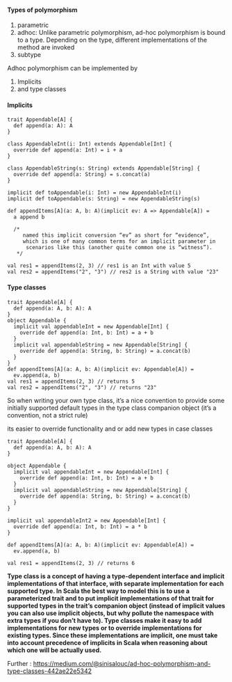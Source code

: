 #### Types of polymorphism

1. parametric
2. adhoc: Unlike parametric polymorphism, ad-hoc polymorphism is bound to a type. Depending on the type, different implementations of the method are invoked
3. subtype


Adhoc polymorphism can be implemented by
1. Implicits
2. and type classes

#### Implicits

```
trait Appendable[A] {
  def append(a: A): A
}

class AppendableInt(i: Int) extends Appendable[Int] {
  override def append(a: Int) = i + a
}

class AppendableString(s: String) extends Appendable[String] {
  override def append(a: String) = s.concat(a)
}

implicit def toAppendable(i: Int) = new AppendableInt(i)
implicit def toAppendable(s: String) = new AppendableString(s)

def appendItems[A](a: A, b: A)(implicit ev: A => Appendable[A]) =
  a append b

  /*
     named this implicit conversion “ev” as short for “evidence”,
     which is one of many common terms for an implicit parameter in
      scenarios like this (another quite common one is “witness”).
   */

val res1 = appendItems(2, 3) // res1 is an Int with value 5
val res2 = appendItems("2", "3") // res2 is a String with value "23"
```


#### Type classes

```
trait Appendable[A] {
  def append(a: A, b: A): A
}
object Appendable {
  implicit val appendableInt = new Appendable[Int] {
    override def append(a: Int, b: Int) = a + b
  }
  implicit val appendableString = new Appendable[String] {
    override def append(a: String, b: String) = a.concat(b)
  }
}
def appendItems[A](a: A, b: A)(implicit ev: Appendable[A]) =
  ev.append(a, b)
val res1 = appendItems(2, 3) // returns 5
val res2 = appendItems("2", "3") // returns "23"
```


So when writing your own type class, it’s a nice convention to provide
some initially supported default types in the type class companion object (it’s a convention, not a strict rule)

its easier to override functionality and or add new types in case classes

```
trait Appendable[A] {
  def append(a: A, b: A): A
}

object Appendable {
  implicit val appendableInt = new Appendable[Int] {
    override def append(a: Int, b: Int) = a + b
  }
  implicit val appendableString = new Appendable[String] {
    override def append(a: String, b: String) = a.concat(b)
  }
}

implicit val appendableInt2 = new Appendable[Int] {
  override def append(a: Int, b: Int) = a * b
}

def appendItems[A](a: A, b: A)(implicit ev: Appendable[A]) =
  ev.append(a, b)

val res1 = appendItems(2, 3) // returns 6
```


**Type class is a concept of having a type-dependent interface and
implicit implementations of that interface, with separate implementation
for each supported type. In Scala the best way to model this is to use a
parameterized trait and to put implicit implementations of that trait for
supported types in the trait’s companion object (instead of implicit
values you can also use implicit objects, but why pollute the namespace
with extra types if you don’t have to). Type classes make it easy to add
implementations for new types or to override implementations for
existing types. Since these implementations are implicit, one must take
into account precedence of implicits in Scala when reasoning about
which one will be actually used.**


Further : https://medium.com/@sinisalouc/ad-hoc-polymorphism-and-type-classes-442ae22e5342
